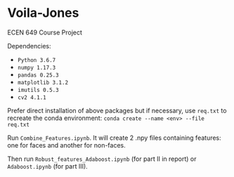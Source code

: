 # Voila-Jones
ECEN 649 Course Project

Dependencies:
- `Python 3.6.7`
- `numpy 1.17.3`
- `pandas 0.25.3`
- `matplotlib 3.1.2`
- `imutils 0.5.3`
- `cv2 4.1.1`

Prefer direct installation of above packages but if necessary, use `req.txt` to recreate the conda environment:
`conda create --name <env> --file req.txt`

Run `Combine_Features.ipynb`. It will create 2 .npy files containing features: one for faces and another for non-faces.

Then run `Robust_features_Adaboost.ipynb` (for part II in report) or `Adaboost.ipynb`  (for part III).
